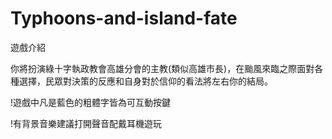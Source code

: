 # Typhoons-and-island-fate

遊戲介紹

你將扮演綠十字執政教會高雄分會的主教(類似高雄市長)，在颱風來臨之際面對各種選擇，民眾對決策的反應和自身對於信仰的看法將左右你的結局。 

!遊戲中凡是藍色的粗體字皆為可互動按鍵

!有背景音樂建議打開聲音配戴耳機遊玩
